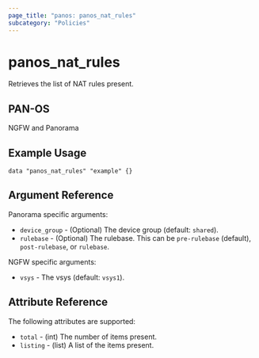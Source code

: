 ```yaml
---
page_title: "panos: panos_nat_rules"
subcategory: "Policies"
---
```


# panos_nat_rules

Retrieves the list of NAT rules present.


## PAN-OS

NGFW and Panorama


## Example Usage

```hcl
data "panos_nat_rules" "example" {}
```


## Argument Reference

Panorama specific arguments:

* `device_group` - (Optional) The device group (default: `shared`).
* `rulebase` - (Optional) The rulebase.  This can be `pre-rulebase` (default),
  `post-rulebase`, or `rulebase`.

NGFW specific arguments:

* `vsys` - The vsys (default: `vsys1`).


## Attribute Reference

The following attributes are supported:

* `total` - (int) The number of items present.
* `listing` - (list) A list of the items present.
